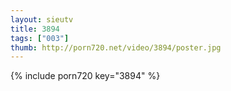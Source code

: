```yaml
--- 
layout: sieutv
title: 3894
tags: ["003"]
thumb: http://porn720.net/video/3894/poster.jpg
---
```

{% include porn720 key="3894" %} 
